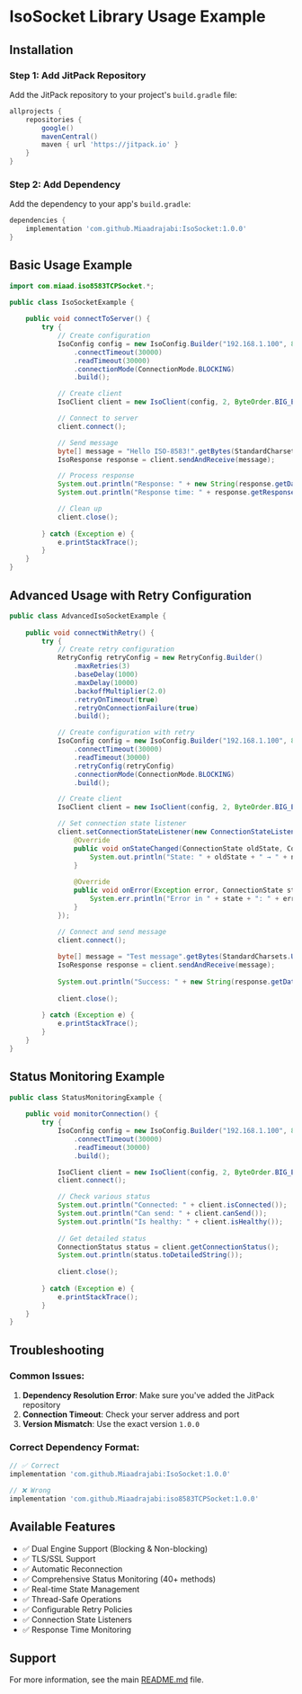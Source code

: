 # IsoSocket Library Usage Example

## Installation

### Step 1: Add JitPack Repository

Add the JitPack repository to your project's `build.gradle` file:

```gradle
allprojects {
    repositories {
        google()
        mavenCentral()
        maven { url 'https://jitpack.io' }
    }
}
```

### Step 2: Add Dependency

Add the dependency to your app's `build.gradle`:

```gradle
dependencies {
    implementation 'com.github.Miaadrajabi:IsoSocket:1.0.0'
}
```

## Basic Usage Example

```java
import com.miaad.iso8583TCPSocket.*;

public class IsoSocketExample {
    
    public void connectToServer() {
        try {
            // Create configuration
            IsoConfig config = new IsoConfig.Builder("192.168.1.100", 8583)
                .connectTimeout(30000)
                .readTimeout(30000)
                .connectionMode(ConnectionMode.BLOCKING)
                .build();

            // Create client
            IsoClient client = new IsoClient(config, 2, ByteOrder.BIG_ENDIAN);

            // Connect to server
            client.connect();

            // Send message
            byte[] message = "Hello ISO-8583!".getBytes(StandardCharsets.UTF_8);
            IsoResponse response = client.sendAndReceive(message);

            // Process response
            System.out.println("Response: " + new String(response.getData()));
            System.out.println("Response time: " + response.getResponseTimeMs() + "ms");

            // Clean up
            client.close();
            
        } catch (Exception e) {
            e.printStackTrace();
        }
    }
}
```

## Advanced Usage with Retry Configuration

```java
public class AdvancedIsoSocketExample {
    
    public void connectWithRetry() {
        try {
            // Create retry configuration
            RetryConfig retryConfig = new RetryConfig.Builder()
                .maxRetries(3)
                .baseDelay(1000)
                .maxDelay(10000)
                .backoffMultiplier(2.0)
                .retryOnTimeout(true)
                .retryOnConnectionFailure(true)
                .build();

            // Create configuration with retry
            IsoConfig config = new IsoConfig.Builder("192.168.1.100", 8583)
                .connectTimeout(30000)
                .readTimeout(30000)
                .retryConfig(retryConfig)
                .connectionMode(ConnectionMode.BLOCKING)
                .build();

            // Create client
            IsoClient client = new IsoClient(config, 2, ByteOrder.BIG_ENDIAN);

            // Set connection state listener
            client.setConnectionStateListener(new ConnectionStateListener() {
                @Override
                public void onStateChanged(ConnectionState oldState, ConnectionState newState, String details) {
                    System.out.println("State: " + oldState + " → " + newState + " (" + details + ")");
                }
                
                @Override
                public void onError(Exception error, ConnectionState state, String context) {
                    System.err.println("Error in " + state + ": " + error.getMessage());
                }
            });

            // Connect and send message
            client.connect();
            
            byte[] message = "Test message".getBytes(StandardCharsets.UTF_8);
            IsoResponse response = client.sendAndReceive(message);
            
            System.out.println("Success: " + new String(response.getData()));
            
            client.close();
            
        } catch (Exception e) {
            e.printStackTrace();
        }
    }
}
```

## Status Monitoring Example

```java
public class StatusMonitoringExample {
    
    public void monitorConnection() {
        try {
            IsoConfig config = new IsoConfig.Builder("192.168.1.100", 8583)
                .connectTimeout(30000)
                .readTimeout(30000)
                .build();

            IsoClient client = new IsoClient(config, 2, ByteOrder.BIG_ENDIAN);
            client.connect();

            // Check various status
            System.out.println("Connected: " + client.isConnected());
            System.out.println("Can send: " + client.canSend());
            System.out.println("Is healthy: " + client.isHealthy());
            
            // Get detailed status
            ConnectionStatus status = client.getConnectionStatus();
            System.out.println(status.toDetailedString());
            
            client.close();
            
        } catch (Exception e) {
            e.printStackTrace();
        }
    }
}
```

## Troubleshooting

### Common Issues:

1. **Dependency Resolution Error**: Make sure you've added the JitPack repository
2. **Connection Timeout**: Check your server address and port
3. **Version Mismatch**: Use the exact version `1.0.0`

### Correct Dependency Format:

```gradle
// ✅ Correct
implementation 'com.github.Miaadrajabi:IsoSocket:1.0.0'

// ❌ Wrong
implementation 'com.github.Miaadrajabi:iso8583TCPSocket:1.0.0'
```

## Available Features

- ✅ Dual Engine Support (Blocking & Non-blocking)
- ✅ TLS/SSL Support
- ✅ Automatic Reconnection
- ✅ Comprehensive Status Monitoring (40+ methods)
- ✅ Real-time State Management
- ✅ Thread-Safe Operations
- ✅ Configurable Retry Policies
- ✅ Connection State Listeners
- ✅ Response Time Monitoring

## Support

For more information, see the main [README.md](README.md) file.
